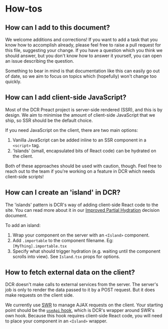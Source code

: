 # How-tos

## How can I add to this document?

We welcome additions and corrections! If you want to add a task that you know
how to accomplish already, please feel free to raise a pull request for this
file, suggesting your change. If you have a question which you think we should
answer, but you don't know how to answer it yourself, you can open an issue
describing the question.

Something to bear in mind is that documentation like this can easily go out of
date, so we aim to focus on topics which (hopefully) won't change too quickly.

## How can I add client-side JavaScript?

Most of the DCR Preact project is server-side rendered (SSR), and this is by design.
We aim to minimise the amount of client-side JavaScript that we ship, so SSR
should be the default choice.

If you need JavaScript on the client, there are two main options:

1. Vanilla JavaScript can be added inline to an SSR component in a `<script>` tag.
2. 'Islands' (small, encapsulated bits of React code) can be hydrated on the
   client.

Both of these approaches should be used with caution, though. Feel free to reach
out to the team if you're working on a feature in DCR which needs client-side scripts!

## How can I create an 'island' in DCR?

The 'islands' pattern is DCR's way of adding client-side React code to the site.
You can read more about it in our
[Improved Partial Hydration](architecture/027-better-partial-hydration.md)
decision document.

To add an island:

1. Wrap your component on the server with an `<Island>` component.
2. Add `.importable` to the component filename. Eg: `[MyThing].importable.tsx`
3. Specify what should trigger hydration (e.g. waiting until the component
   scrolls into view). See `Island.tsx` props for options.

## How to fetch external data on the client?

DCR doesn't make calls to external services from the server. The server's job is only to
render the data passed to it by a POST request. But it does make requests on the client side.

We currently use [SWR](https://swr.vercel.app/) to manage AJAX requests on the
client. Your starting point should be the [`useApi` hook](/dotcom-rendering/src/lib/useApi.ts),
which is DCR's wrapper around SWR's own hook. Because this hook requires
client-side React code, you will need to place your component in an `<Island>` wrapper.

